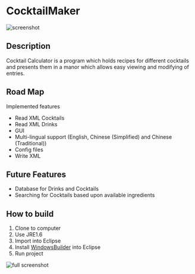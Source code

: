 # CocktailMaker


![screenshot](https://s3-ap-southeast-2.amazonaws.com/bbody-images/github/CocktailMaker/screenshot.png "Screenshot")

## Description
Cocktail Calculator is a program which holds recipes for different cocktails and presents them in a manor which allows easy viewing and modifying of entries.

## Road Map
Implemented features
- Read XML Cocktails
- Read XML Drinks
- GUI
- Multi-lingual support (English, Chinese (Simplified) and Chinese (Traditional))
- Config files
- Write XML

## Future Features
- Database for Drinks and Cocktails
- Searching for Cocktails based upon available ingredients

## How to build
1. Clone to computer
2. Use JRE1.6
3. Import into Eclipse
4. Install [WindowsBuilder](http://www.eclipse.org/windowbuilder/) into Eclipse
5. Run project

![full screenshot](https://s3-ap-southeast-2.amazonaws.com/bbody-images/github/CocktailMaker/screenshot-full.png "Full Screenshot")

